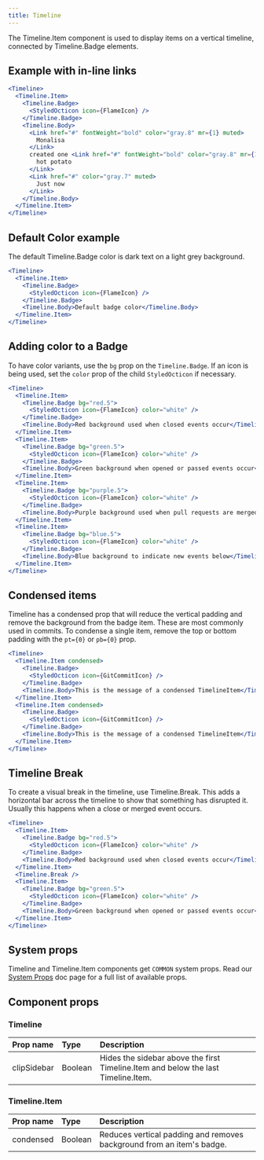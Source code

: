 ```yaml
---
title: Timeline
---
```


The Timeline.Item component is used to display items on a vertical timeline, connected by Timeline.Badge elements.

## Example with in-line links

```jsx live
<Timeline>
  <Timeline.Item>
    <Timeline.Badge>
      <StyledOcticon icon={FlameIcon} />
    </Timeline.Badge>
    <Timeline.Body>
      <Link href="#" fontWeight="bold" color="gray.8" mr={1} muted>
        Monalisa
      </Link>
      created one <Link href="#" fontWeight="bold" color="gray.8" mr={1} muted>
        hot potato
      </Link>
      <Link href="#" color="gray.7" muted>
        Just now
      </Link>
    </Timeline.Body>
  </Timeline.Item>
</Timeline>
```

## Default Color example

The default Timeline.Badge color is dark text on a light grey background.

```jsx live
<Timeline>
  <Timeline.Item>
    <Timeline.Badge>
      <StyledOcticon icon={FlameIcon} />
    </Timeline.Badge>
    <Timeline.Body>Default badge color</Timeline.Body>
  </Timeline.Item>
</Timeline>
```

## Adding color to a Badge

To have color variants, use the `bg` prop on the `Timeline.Badge`. If an icon is being used, set the `color` prop
of the child `StyledOcticon` if necessary.

```jsx live
<Timeline>
  <Timeline.Item>
    <Timeline.Badge bg="red.5">
      <StyledOcticon icon={FlameIcon} color="white" />
    </Timeline.Badge>
    <Timeline.Body>Red background used when closed events occur</Timeline.Body>
  </Timeline.Item>
  <Timeline.Item>
    <Timeline.Badge bg="green.5">
      <StyledOcticon icon={FlameIcon} color="white" />
    </Timeline.Badge>
    <Timeline.Body>Green background when opened or passed events occur</Timeline.Body>
  </Timeline.Item>
  <Timeline.Item>
    <Timeline.Badge bg="purple.5">
      <StyledOcticon icon={FlameIcon} color="white" />
    </Timeline.Badge>
    <Timeline.Body>Purple background used when pull requests are merged</Timeline.Body>
  </Timeline.Item>
  <Timeline.Item>
    <Timeline.Badge bg="blue.5">
      <StyledOcticon icon={FlameIcon} color="white" />
    </Timeline.Badge>
    <Timeline.Body>Blue background to indicate new events below</Timeline.Body>
  </Timeline.Item>
</Timeline>
```

## Condensed items

Timeline has a condensed prop that will reduce the vertical padding and remove the background from the badge item. These are most commonly used in commits. To condense a single item, remove the top or bottom padding with the `pt={0}` or `pb={0}` prop.

```jsx live
<Timeline>
  <Timeline.Item condensed>
    <Timeline.Badge>
      <StyledOcticon icon={GitCommitIcon} />
    </Timeline.Badge>
    <Timeline.Body>This is the message of a condensed TimelineItem</Timeline.Body>
  </Timeline.Item>
  <Timeline.Item condensed>
    <Timeline.Badge>
      <StyledOcticon icon={GitCommitIcon} />
    </Timeline.Badge>
    <Timeline.Body>This is the message of a condensed TimelineItem</Timeline.Body>
  </Timeline.Item>
</Timeline>
```

## Timeline Break

To create a visual break in the timeline, use Timeline.Break. This adds a horizontal bar across the timeline to show that something has disrupted it. Usually this happens when a close or merged event occurs.

```jsx live
<Timeline>
  <Timeline.Item>
    <Timeline.Badge bg="red.5">
      <StyledOcticon icon={FlameIcon} color="white" />
    </Timeline.Badge>
    <Timeline.Body>Red background used when closed events occur</Timeline.Body>
  </Timeline.Item>
  <Timeline.Break />
  <Timeline.Item>
    <Timeline.Badge bg="green.5">
      <StyledOcticon icon={FlameIcon} color="white" />
    </Timeline.Badge>
    <Timeline.Body>Green background when opened or passed events occur</Timeline.Body>
  </Timeline.Item>
</Timeline>
```

## System props

Timeline and Timeline.Item components get `COMMON` system props. Read our [System Props](/system-props) doc page for a full list of available props.

## Component props

### Timeline

| Prop name   | Type    | Description                                                                       |
| :---------- | :------ | :-------------------------------------------------------------------------------- |
| clipSidebar | Boolean | Hides the sidebar above the first Timeline.Item and below the last Timeline.Item. |

### Timeline.Item

| Prop name | Type    | Description                                                           |
| :-------- | :------ | :-------------------------------------------------------------------- |
| condensed | Boolean | Reduces vertical padding and removes background from an item's badge. |
